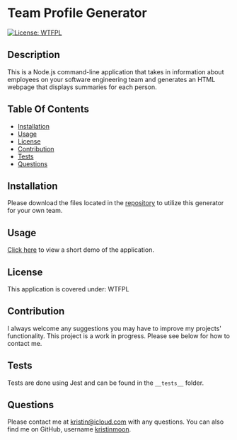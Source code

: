 
  # Team Profile Generator
  [![License: WTFPL](https://img.shields.io/badge/License-WTFPL-brightgreen.svg)](http://www.wtfpl.net/about/)

  ## Description
  This is a Node.js command-line application that takes in information about employees on your software engineering team and generates an HTML webpage that displays summaries for each person.

  ## Table Of Contents
  * [Installation](#installation)
  * [Usage](#usage)
  * [License](#license)
  * [Contribution](#contribution)
  * [Tests](#tests)
  * [Questions](#questions)


  ## Installation
  Please download the files located in the [repository](https://github.com/kristinmoon/team-profile-generator) to utilize this generator for your own team.

  ## Usage
  [Click here](https://drive.google.com/file/d/1VKXpwaxqLiYA_fgQOXIr6Lm-OFbhowKB/view?usp=sharing) to view a short demo of the application.
  
  ## License
  This application is covered under: WTFPL

  ## Contribution
  I always welcome any suggestions you may have to improve my projects' functionality. This project is a work in progress. Please see below for how to contact me.

  ## Tests
  Tests are done using Jest and can be found in the `__tests__` folder.

  ## Questions
  Please contact me at [kristin@icloud.com](mailto:kristin@icloud.com) with any questions. You can also find me on GitHub, username [kristinmoon](https://github.com/kristinmoon).
